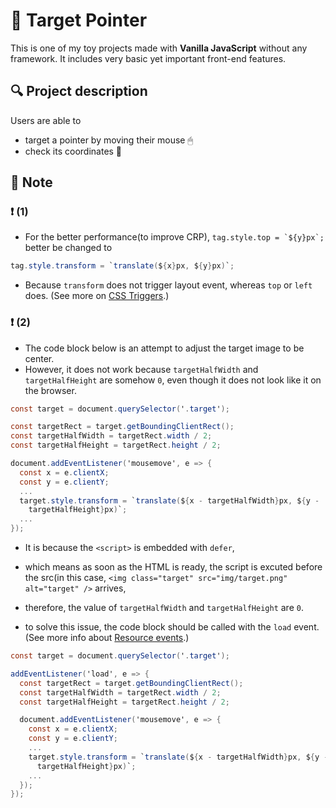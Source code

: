 # 🎯 Target Pointer

This is one of my toy projects made with **Vanilla JavaScript** without any framework. It includes very basic yet important front-end features.

## 🔍 Project description

Users are able to

- target a pointer by moving their mouse 🖱
- check its coordinates 👀

## 🔨 Note

### ❗️ (1)

- For the better performance(to improve CRP),
  `` tag.style.top = `${y}px`; `` better be changed to

```cs
tag.style.transform = `translate(${x}px, ${y}px)`;
```

- Because `transform` does not trigger layout event, whereas `top` or `left` does. (See more on [CSS Triggers](https://csstriggers.com/).)

### ❗️ (2)

- The code block below is an attempt to adjust the target image to be center.
- However, it does not work because `targetHalfWidth` and `targetHalfHeight` are somehow `0`, even though it does not look like it on the browser.

```cs
const target = document.querySelector('.target');

const targetRect = target.getBoundingClientRect();
const targetHalfWidth = targetRect.width / 2;
const targetHalfHeight = targetRect.height / 2;

document.addEventListener('mousemove', e => {
  const x = e.clientX;
  const y = e.clientY;
  ...
  target.style.transform = `translate(${x - targetHalfWidth}px, ${y -
    targetHalfHeight}px)`;
  ...
});
```

- It is because the `<script>` is embedded with `defer`,
- which means as soon as the HTML is ready, the script is excuted before the src(in this case, `<img class="target" src="img/target.png" alt="target" />` arrives,
- therefore, the value of `targetHalfWidth` and `targetHalfHeight` are `0`.

- to solve this issue, the code block should be called with the `load` event. (See more info about [Resource events](https://developer.mozilla.org/en-US/docs/Web/Events).)

```cs
const target = document.querySelector('.target');

addEventListener('load', e => {
  const targetRect = target.getBoundingClientRect();
  const targetHalfWidth = targetRect.width / 2;
  const targetHalfHeight = targetRect.height / 2;

  document.addEventListener('mousemove', e => {
    const x = e.clientX;
    const y = e.clientY;
    ...
    target.style.transform = `translate(${x - targetHalfWidth}px, ${y -
      targetHalfHeight}px)`;
    ...
  });
});
```

